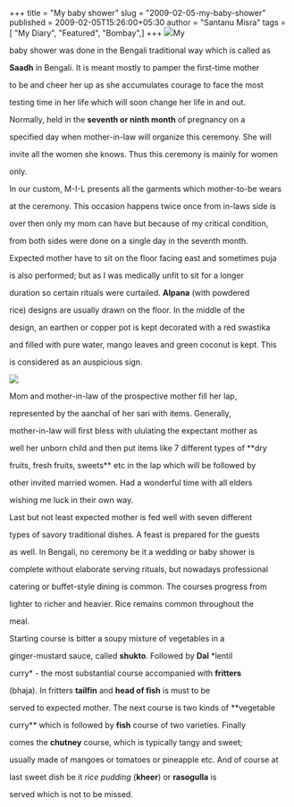 +++
title = "My baby shower"
slug = "2009-02-05-my-baby-shower"
published = 2009-02-05T15:26:00+05:30
author = "Santanu Misra"
tags = [ "My Diary", "Featured", "Bombay",]
+++
[![](../images/thumbnails/2009-02-05-my-baby-shower-sadh1.jpg)](../images/2009-02-05-my-baby-shower-sadh1.jpg)My

baby shower was done in the Bengali traditional way which is called as

**Saadh** in Bengali. It is meant mostly to pamper the first-time mother

to be and cheer her up as she accumulates courage to face the most

testing time in her life which will soon change her life in and out.

Normally, held in the **seventh or ninth month** of pregnancy on a

specified day when mother-in-law will organize this ceremony. She will

invite all the women she knows. Thus this ceremony is mainly for women

only.  

  

  

In our custom, M-I-L presents all the garments which mother-to-be wears

at the ceremony. This occasion happens twice once from in-laws side is

over then only my mom can have but because of my critical condition,

from both sides were done on a single day in the seventh month.  

  

  

Expected mother have to sit on the floor facing east and sometimes puja

is also performed; but as I was medically unfit to sit for a longer

duration so certain rituals were curtailed. **Alpana** (with powdered

rice) designs are usually drawn on the floor. In the middle of the

design, an earthen or copper pot is kept decorated with a red swastika

and filled with pure water, mango leaves and green coconut is kept. This

is considered as an auspicious sign.



[![](../images/thumbnails/2009-02-05-my-baby-shower-sadh.jpg)](../images/2009-02-05-my-baby-shower-sadh.jpg)



Mom and mother-in-law of the prospective mother fill her lap,

represented by the aanchal of her sari with items. Generally,

mother-in-law will first bless with ululating the expectant mother as

well her unborn child and then put items like 7 different types of **dry

fruits, fresh fruits, sweets** etc in the lap which will be followed by

other invited married women. Had a wonderful time with all elders

wishing me luck in their own way.  

  

  

Last but not least expected mother is fed well with seven different

types of savory traditional dishes. A feast is prepared for the guests

as well. In Bengali, no ceremony be it a wedding or baby shower is

complete without elaborate serving rituals, but nowadays professional

catering or buffet-style dining is common. The courses progress from

lighter to richer and heavier. Rice remains common throughout the

meal.  

  

Starting course is bitter a soupy mixture of vegetables in a

ginger-mustard sauce, called **shukto**. Followed by **Dal** *lentil

curry* - the most substantial course accompanied with **fritters**

(bhaja). In fritters **tailfin** and **head of fish** is must to be

served to expected mother. The next course is two kinds of **vegetable

curry** which is followed by **fish** course of two varieties. Finally

comes the **chutney** course, which is typically tangy and sweet;

usually made of mangoes or tomatoes or pineapple etc. And of course at

last sweet dish be it *rice pudding* (**kheer**) or **rasogulla** is

served which is not to be missed.
